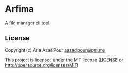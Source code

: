 # Arfima

A file manager cli tool.

## License

Copyright (c) Aria AzadiPour <aazadipour@pm.me>

This project is licensed under the MIT license ([LICENSE] or <http://opensource.org/licenses/MIT>)

[LICENSE]: ./LICENSE
